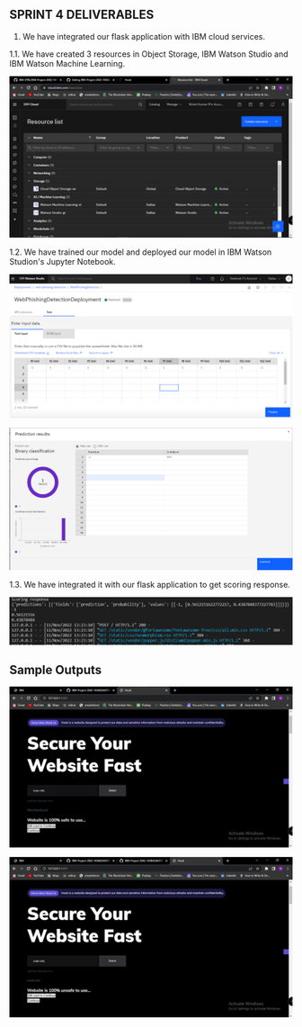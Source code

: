
##   SPRINT 4 DELIVERABLES

1. We have integrated our flask application with IBM cloud services.

1.1. We have created 3 resources in Object Storage, IBM Watson Studio and IBM Watson Machine Learning.

![This is an image](https://github.com/IBM-EPBL/IBM-Project-2042-1658424437/blob/main/Task%20And%20Progress/Train%20The%20Model%20On%20IBM/Cloud%20Resource%20List.png)

1.2. We have trained our model and deployed our model in IBM Watson Studion's Jupyter Notebook.

![This is an image](https://github.com/IBM-EPBL/IBM-Project-2042-1658424437/blob/main/Task%20And%20Progress/Train%20The%20Model%20On%20IBM/Web%20Phishing%20Detection%20Deployment.png)

![This is an image](https://github.com/IBM-EPBL/IBM-Project-2042-1658424437/blob/main/Task%20And%20Progress/Train%20The%20Model%20On%20IBM/Web%20Phishing%20Detection%20Results.png)

1.3. We have integrated it with our flask application to get scoring response.

![This is an image](https://github.com/IBM-EPBL/IBM-Project-2042-1658424437/blob/main/Task%20And%20Progress/Train%20The%20Model%20On%20IBM/Web%20Phishing%20Detection%20Scoring%20Response.png)

## Sample Outputs

![This is an image](https://github.com/IBM-EPBL/IBM-Project-2042-1658424437/blob/main/Project%20Development%20Phase/Sprint%204/sample%20output%201.png)

![This is an image](https://github.com/IBM-EPBL/IBM-Project-2042-1658424437/blob/main/Project%20Development%20Phase/Sprint%204/sample%20output%202.png)
